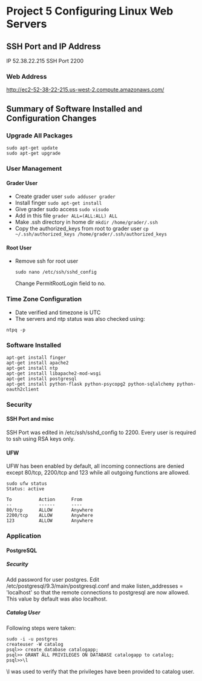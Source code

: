 Project 5 Configuring Linux Web Servers
=======================================

SSH Port and IP Address
-----------------------

IP 52.38.22.215 SSH Port 2200

### Web Address
http://ec2-52-38-22-215.us-west-2.compute.amazonaws.com/

Summary of Software Installed and Configuration Changes
-------------------------------------------------------

### Upgrade All Packages 
```
sudo apt-get update
sudo apt-get upgrade
```

### User Management

#### Grader User

* Create grader user ```sudo adduser grader```
* Install finger ```sudo apt-get install``` 
* Give grader sudo access ```sudo visudo```
* Add in this file ```grader ALL=(ALL:ALL) ALL```
* Make .ssh directory in home dir ```mkdir /home/grader/.ssh```
* Copy the authorized_keys from root to grader user ```cp ~/.ssh/authorized_keys /home/grader/.ssh/authorized_keys```

#### Root User

* Remove ssh for root user
  ```
  sudo nano /etc/ssh/sshd_config
  ```
  Change PermitRootLogin field to no.

### Time Zone Configuration

* Date verified and timezone is UTC
* The servers and ntp status was also checked using: 
```
ntpq -p
```

### Software Installed

```
apt-get install finger
apt-get install apache2
apt-get install ntp
apt-get install libapache2-mod-wsgi
apt-get install postgresql
apt-get install python-flask python-psycopg2 python-sqlalchemy python-oauth2client
```

### Security

#### SSH Port and misc
SSH Port was edited in /etc/ssh/sshd_config to 2200. Every user is required to ssh using RSA keys only.

#### UFW
UFW has been enabled by default, all incoming connections are denied except 80/tcp, 2200/tcp and 123 while all outgoing functions are allowed.

```
sudo ufw status
Status: active 

To 			Action		From
--			------		----
80/tcp		ALLOW		Anywhere
2200/tcp	ALLOW		Anywhere
123			ALLOW		Anywhere
```

### Application

#### PostgreSQL

##### Security
Add password for user postgres. Edit /etc/postgresql/9.3/main/postgresql.conf and make listen_addresses = 'localhost' so that the remote connections to postgresql are now allowed. This value by default was also localhost.

##### Catalog User
Following steps were taken:

```
sudo -i -u postgres
createuser -W catalog
psql>> create_database catalogapp;
psql>> GRANT ALL PRIVILEGES ON DATABASE catalogapp to catalog;
psql>>\l
```

\l was used to verify that the privileges have been provided to catalog user.


